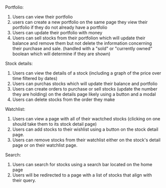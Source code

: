 Portfolio:
1. Users can view their portfolio
2. users can create a new portfolio on the same page they view their portfolio if they do not already have a portfolio
3. Users can update their portfolio with money
4. Users can sell stocks from their portfolion which will update their balance and remove them but not delete the information concerning their purchase and sale. (handled with a "sold" or "currently owned" boolean which will determine if they are shown)

Stock details:
1. Users can view the details of a stock (including a graph of the price over time filtered by dates)
2. Users can purchas stocks which will update their balance and portfolio
3. Users can create orders to purchase or sell stocks (update the number they are holding) on the details page likely using a button and a modal
4. Users can delete stocks from the order they make

Watchlist:
1. Users can view a page with all of their wactched stocks (clicking on one should take them to its stock detail page)
2. Users can add stocks to their wishlist using a button on the stock detail page.
3. Users can remove stocks from their watchlist either on the stock's detail page or on their watchlist page.

Search:
1. Users can search for stocks using a search bar located on the home page
2. Users will be redirected to a page with a list of stocks that align with their query.
